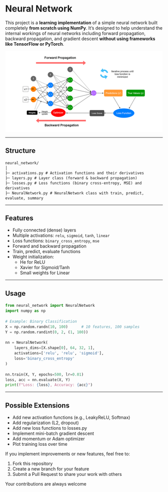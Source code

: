 # Neural Network

This project is a **learning implementation** of a simple neural network built completely **from scratch using NumPy**.
It’s designed to help understand the internal workings of neural networks including forward propagation, backward propagation, and gradient descent **without using frameworks like TensorFlow or PyTorch**.

![Neural Network Diagram](assets/nn.png)

---

## Structure 

```
neural_network/
│
├─ activations.py # Activation functions and their derivatives 
├─ layers.py # Layer class (forward & backward propagation)
├─ losses.py # Loss functions (binary cross-entropy, MSE) and derivatives
├─ NeuralNetwork.py # NeuralNetwork class with train, predict, evaluate, summary
```

---

## Features 

- Fully connected (dense) layers
- Multiple activations: `relu`, `sigmoid`, `tanh`, `linear`
- Loss functions: `binary_cross_entropy`, `mse`
- Forward and backward propagation
- Train, predict, evaluate functions
- Weight initialization:
  - He for ReLU
  - Xavier for Sigmoid/Tanh
  - Small weights for Linear

---

## Usage

```python
from neural_network import NeuralNetwork
import numpy as np

# Example: Binary Classification
X = np.random.randn(10, 100)      # 10 features, 100 samples
Y = np.random.randint(0, 2, (1, 100))

nn = NeuralNetwork(
    layers_dims=[X.shape[0], 64, 32, 1],
    activations=['relu', 'relu', 'sigmoid'],
    loss='binary_cross_entropy'
)

nn.train(X, Y, epochs=500, lr=0.01)
loss, acc = nn.evaluate(X, Y)
print(f"Loss: {loss}, Accuracy: {acc}")
```
---

## Possible Extensions

- Add new activation functions (e.g., LeakyReLU, Softmax)
- Add regularization (L2, dropout)
- Add new loss functions to losses.py
- Implement mini-batch gradient descent
- Add momentum or Adam optimizer
- Plot training loss over time

If you implement improvements or new features, feel free to:
1. Fork this repository
2. Create a new branch for your feature
3. Submit a Pull Request to share your work with others 

Your contributions are always welcome